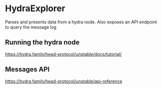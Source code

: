 # HydraExplorer

Parses and presents data from a hydra node.
Also exposes an API endpoint to query the message log

## Running the hydra node
https://hydra.family/head-protocol/unstable/docs/tutorial/

## Messages API
https://hydra.family/head-protocol/unstable/api-reference
